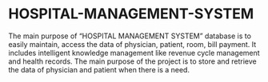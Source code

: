 # HOSPITAL-MANAGEMENT-SYSTEM

The main purpose of “HOSPITAL MANAGEMENT SYSTEM” database is to easily maintain, access the data of physician, patient, room, bill payment. It includes intelligent knowledge management like revenue cycle management and health records. The main purpose of the project is to store and retrieve the data of physician and patient when there is a need.
